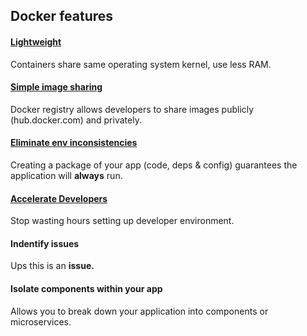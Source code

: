 ## Docker features
<section>
  <div class="docker-feature">
    <h4><a href="#/lightweight">Lightweight</a></h4>
    <p>Containers share same operating system kernel, use less RAM.</p>
  </div>
  <div class="docker-feature">
    <h4><a href="#/image-sharing">Simple image sharing</a></h4>
    <p>Docker registry allows developers to share images publicly (hub.docker.com) and privately.</div>
  <div class="docker-feature">
    <h4><a href="#/env-consistency">Eliminate env inconsistencies</a></h4>
    <p>Creating a package of your app (code, deps & config) guarantees the application will <strong>always</strong> run.</p>
  </div>
</section>
<section>
  <div class="docker-feature">
    <h4><a href="#/accelerate-dev">Accelerate Developers</a></h4>
    <p>Stop wasting hours setting up developer environment.</p>
  </div>
  <div class="docker-feature">
    <h4>Indentify issues</h4>
    <p>Ups this is an <strong class="red">issue.</strong></p>
  </div>
  <div class="docker-feature">
    <h4>Isolate components within your app</h4>
    <p>Allows you to break down your application into components or microservices.</p>
  </div>
</section>

